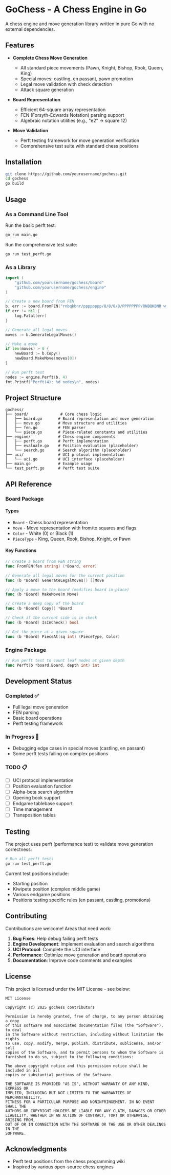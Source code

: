 # GoChess - A Chess Engine in Go

A chess engine and move generation library written in pure Go with no external dependencies.

## Features

- **Complete Chess Move Generation**
  - All standard piece movements (Pawn, Knight, Bishop, Rook, Queen, King)
  - Special moves: castling, en passant, pawn promotion
  - Legal move validation with check detection
  - Attack square generation

- **Board Representation**
  - Efficient 64-square array representation
  - FEN (Forsyth-Edwards Notation) parsing support
  - Algebraic notation utilities (e.g., "e2" → square 12)

- **Move Validation**
  - Perft testing framework for move generation verification
  - Comprehensive test suite with standard chess positions

## Installation

```bash
git clone https://github.com/yourusername/gochess.git
cd gochess
go build
```

## Usage

### As a Command Line Tool

Run the basic perft test:

```bash
go run main.go
```

Run the comprehensive test suite:

```bash
go run test_perft.go
```

### As a Library

```go
import (
    "github.com/yourusername/gochess/board"
    "github.com/yourusername/gochess/engine"
)

// Create a new board from FEN
b, err := board.FromFEN("rnbqkbnr/pppppppp/8/8/8/8/PPPPPPPP/RNBQKBNR w KQkq - 0 1")
if err != nil {
    log.Fatal(err)
}

// Generate all legal moves
moves := b.GenerateLegalMoves()

// Make a move
if len(moves) > 0 {
    newBoard := b.Copy()
    newBoard.MakeMove(moves[0])
}

// Run perft test
nodes := engine.Perft(b, 4)
fmt.Printf("Perft(4): %d nodes\n", nodes)
```

## Project Structure

```
gochess/
├── board/              # Core chess logic
│   ├── board.go       # Board representation and move generation
│   ├── move.go        # Move structure and utilities
│   ├── fen.go         # FEN parser
│   └── piece.go       # Piece-related constants and utilities
├── engine/            # Chess engine components
│   ├── perft.go       # Perft implementation
│   ├── evaluate.go    # Position evaluation (placeholder)
│   └── search.go      # Search algorithm (placeholder)
├── uci/               # UCI protocol implementation
│   └── uci.go         # UCI interface (placeholder)
├── main.go            # Example usage
└── test_perft.go      # Perft test suite
```

## API Reference

### Board Package

#### Types

- `Board` - Chess board representation
- `Move` - Move representation with from/to squares and flags
- `Color` - White (0) or Black (1)
- `PieceType` - King, Queen, Rook, Bishop, Knight, or Pawn

#### Key Functions

```go
// Create a board from FEN string
func FromFEN(fen string) (*Board, error)

// Generate all legal moves for the current position
func (b *Board) GenerateLegalMoves() []Move

// Apply a move to the board (modifies board in-place)
func (b *Board) MakeMove(m Move)

// Create a deep copy of the board
func (b *Board) Copy() *Board

// Check if the current side is in check
func (b *Board) IsInCheck() bool

// Get the piece at a given square
func (b *Board) PieceAt(sq int) (PieceType, Color)
```

### Engine Package

```go
// Run perft test to count leaf nodes at given depth
func Perft(b *board.Board, depth int) int
```

## Development Status

### Completed ✅

- Full legal move generation
- FEN parsing
- Basic board operations
- Perft testing framework

### In Progress 🚧

- Debugging edge cases in special moves (castling, en passant)
- Some perft tests failing on complex positions

### TODO 📋

- [ ] UCI protocol implementation
- [ ] Position evaluation function
- [ ] Alpha-beta search algorithm
- [ ] Opening book support
- [ ] Endgame tablebase support
- [ ] Time management
- [ ] Transposition tables

## Testing

The project uses perft (performance test) to validate move generation correctness:

```bash
# Run all perft tests
go run test_perft.go
```

Current test positions include:
- Starting position
- Kiwipete position (complex middle game)
- Various endgame positions
- Positions testing specific rules (en passant, castling, promotions)

## Contributing

Contributions are welcome! Areas that need work:

1. **Bug Fixes**: Help debug failing perft tests
2. **Engine Development**: Implement evaluation and search algorithms
3. **UCI Protocol**: Complete the UCI interface
4. **Performance**: Optimize move generation and board operations
5. **Documentation**: Improve code comments and examples

## License

This project is licensed under the MIT License - see below:

```
MIT License

Copyright (c) 2025 gochess contributors

Permission is hereby granted, free of charge, to any person obtaining a copy
of this software and associated documentation files (the "Software"), to deal
in the Software without restriction, including without limitation the rights
to use, copy, modify, merge, publish, distribute, sublicense, and/or sell
copies of the Software, and to permit persons to whom the Software is
furnished to do so, subject to the following conditions:

The above copyright notice and this permission notice shall be included in all
copies or substantial portions of the Software.

THE SOFTWARE IS PROVIDED "AS IS", WITHOUT WARRANTY OF ANY KIND, EXPRESS OR
IMPLIED, INCLUDING BUT NOT LIMITED TO THE WARRANTIES OF MERCHANTABILITY,
FITNESS FOR A PARTICULAR PURPOSE AND NONINFRINGEMENT. IN NO EVENT SHALL THE
AUTHORS OR COPYRIGHT HOLDERS BE LIABLE FOR ANY CLAIM, DAMAGES OR OTHER
LIABILITY, WHETHER IN AN ACTION OF CONTRACT, TORT OR OTHERWISE, ARISING FROM,
OUT OF OR IN CONNECTION WITH THE SOFTWARE OR THE USE OR OTHER DEALINGS IN THE
SOFTWARE.
```

## Acknowledgments

- Perft test positions from the chess programming wiki
- Inspired by various open-source chess engines